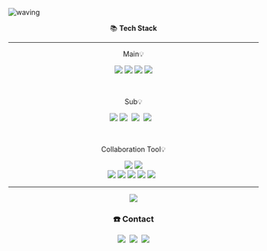 [//]: # (![header]&#40;https://capsule-render.vercel.app/api?type=soft&color=_hexcode&height=500&section=header&text=Choi%20Kang%20Heon&fontSize=90&fontColor=FFFFFF&theme=cobalt&#41;)
![waving](https://capsule-render.vercel.app/api?type=waving&height=300&text=Choi%20Kang%20Heon&fontAlign=50&fontAlignY=40&color=gradient)



<p align="center">
    📚️ <Strong>Tech Stack</Strong><br>
</p>
<hr>
<p align="center">
    Main💡
</p>
<p align="center" display="inline-block">
  <img src="https://img.shields.io/badge/JAVA-007396?style=for-the-badge&logo=java&logoColor=white"> 
    <img src="https://img.shields.io/badge/Spring-6DB33F?style=for-the-badge&logo=Spring&logoColor=white">
    <img src="https://img.shields.io/badge/SpringBoot-6DB33F?style=for-the-badge&logo=SpringBoot&logoColor=white">
    <img src="https://img.shields.io/badge/mysql-4479A1?style=for-the-badge&logo=mysql&logoColor=white">
</p><br>

<p align="center">
    Sub💡
</p>

<p align="center">
<img src="https://img.shields.io/badge/react-61DAFB?style=for-the-badge&logo=react&logoColor=black">
<img src="https://img.shields.io/badge/C++-00599C?style=for-the-badge&logo=C%2B%2B&logoColor=white"/></a>&nbsp
<img src="https://img.shields.io/badge/C-A8B9CC?style=for-the-badge&logo=C&logoColor=white"/></a>&nbsp
<img src="https://img.shields.io/badge/aws-333664?style=for-the-badge&logo=amazon-aws&logoColor=white"/></a>&nbsp
&nbsp
</p>

<br>
<p align="center">
    Collaboration Tool💡
</p>

<p align="center">
<img src="https://img.shields.io/badge/Notion-000000.svg?style=for-the-badge&logo=Notion&logoColor=white">
<img src="https://img.shields.io/badge/Slack-6f097a.svg?style=for-the-badge&logo=Slack&logoColor=white">
<br/>
<img src="https://img.shields.io/badge/JIRA-1572B6.svg?style=for-the-badge&logo=JIRA&logoColor=white">
<img src="https://img.shields.io/badge/Confluence-1572B6.svg?style=for-the-badge&logo=Confluence&logoColor=white">
<img src="https://img.shields.io/badge/subversion-7ecbf2.svg?style=for-the-badge&logo=subversion&logoColor=white">
<img src="https://img.shields.io/badge/git-F05032.svg?style=for-the-badge&logo=git&logoColor=white">
<img src="https://img.shields.io/badge/github-181717.svg?style=for-the-badge&logo=github&logoColor=white">
&nbsp
</p>


<hr>


<p align="center">
 <img style="align-content: center" class="img" src="https://github-readme-stats.vercel.app/api?username=choikangheon&show_icons=true&theme=radical" /> 
</p>


<h3 align="center"> <span>☎️</span> Contact  </h3>
<p align="center">
  <a href="https://pray-for-dev.tistory.com/"><img src="https://img.shields.io/badge/Tech%20Blog-11B48A?style=for-the-badge&logo=Vimeo&logoColor=white&link=https://velog.io/@woo0_hooo"/></a>&nbsp
  <a href="https://www.instagram.com/kangheon99/"><img src="https://img.shields.io/badge/Instagram-E4405F?style=for-the-badge&logo=Instagram&logoColor=white&link=https://www.instagram.com/woo0_hooo/"/></a>&nbsp
  <a href="mailto:prayfordev@gmail.com"><img src="https://img.shields.io/badge/Gmail-d14836?style=for-the-badge&logo=Gmail&logoColor=white&link=prayfordev@gmail.com"/></a>
</p>
<br>

